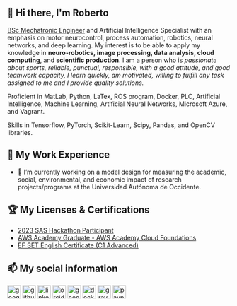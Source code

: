 ## 🙉 Hi there, I'm Roberto

[BSc Mechatronic Engineer](https://drive.google.com/file/d/1np8uE5l2QnVayfb2_UzNASRnShXMJnda/view?usp=sharing) and Artificial Intelligence Specialist with an emphasis on motor neurocontrol, process automation, robotics, neural networks, and deep learning. My interest is to be able to apply my knowledge in **neuro-robotics, image processing, data analysis, cloud computing**, and **scientific production**. I am a person who is *passionate about sports, reliable, punctual, responsible, with a good attitude, and good teamwork capacity, I learn quickly, am motivated, willing to fulfill any task assigned to me and I provide quality solutions.*

Proficient in MatLab, Python, LaTex, ROS program, Docker, PLC, Artificial Intelligence, Machine Learning, Artificial Neural Networks, Microsoft Azure, and Vagrant.

Skills in Tensorflow, PyTorch, Scikit-Learn, Scipy, Pandas, and OpenCV libraries.

## 🚀 My Work Experience

- 🔭 I’m currently working on a model design for measuring the academic, social, environmental, and economic impact of research projects/programs at the Universidad Autónoma de Occidente. 

## 🏆 My Licenses & Certifications

- [2023 SAS Hackathon Participant](https://www.credly.com/badges/3d649a83-346a-47d3-bf15-2e01da8a6b06/linked_in_profile)
- [AWS Academy Graduate - AWS Academy Cloud Foundations](https://www.credly.com/badges/69c8a396-b233-4d4f-a3ff-970b617838e7/linked_in_profile)
- [EF SET English Certificate (C1 Advanced)](https://www.efset.org/cert/eLRCFb)

## 📫 My social information
[<img src='https://cdn.jsdelivr.net/npm/simple-icons@3.0.1/icons/googlesheets.svg' alt='googlesheets' height='30'>](https://drive.google.com/file/d/1mqfazFpd_21115T0aC80PW-uC6pai21o/view?usp=sharing)  [<img src='https://cdn.jsdelivr.net/npm/simple-icons@3.0.1/icons/github.svg' alt='github' height='30'>](https://github.com/Robertto48)  [<img src='https://cdn.jsdelivr.net/npm/simple-icons@3.0.1/icons/linkedin.svg' alt='linkedin' height='30'>](https://www.linkedin.com/in/roberto-jos%C3%A9-guerrero-criollo-4b008a12b/)  [<img src='https://cdn.jsdelivr.net/npm/simple-icons@3.0.1/icons/orcid.svg' alt='orcid' height='30'>](https://orcid.org/0000-0003-4760-4410)  [<img src='https://cdn.jsdelivr.net/npm/simple-icons@3.0.1/icons/googlescholar.svg' alt='googlescholar' height='30'>](https://scholar.google.com/citations?hl=es&user=SfBzugsAAAAJ)  [<img src='https://cdn.jsdelivr.net/npm/simple-icons@3.0.1/icons/docker.svg' alt='docker' height='30'>](https://hub.docker.com/u/criollo48) [<img src='https://cdn.jsdelivr.net/npm/simple-icons@3.0.1/icons/gravatar.svg' alt='gravatar' height='30'>](https://gravatar.com/robertojose7)   [<img src='https://cdn.jsdelivr.net/npm/simple-icons@3.0.1/icons/paypal.svg' alt='paypal' height='30'>](https://paypal.me/robertto48?country.x=CO&locale.x=es_XC)  

